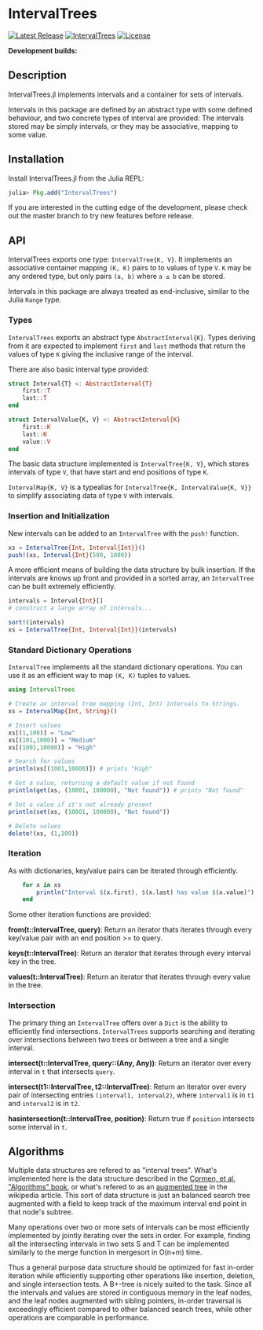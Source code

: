 # IntervalTrees

[![Latest Release](https://img.shields.io/github/release/BioJulia/IntervalTrees.jl.svg)](https://github.com/BioJulia/IntervalTrees.jl/releases/latest)
[![IntervalTrees](http://pkg.julialang.org/badges/IntervalTrees_0.6.svg)](http://pkg.julialang.org/?pkg=Intervaltrees)
[![License](https://img.shields.io/badge/license-MIT-green.svg)](https://github.com/BioJulia/IntervalTrees.jl/blob/master/LICENSE)

**Development builds:**


## Description

IntervalTrees.jl implements intervals and a container for sets of intervals.

Intervals in this package are defined by an abstract type with some defined
behaviour, and two concrete types of interval are provided:
The intervals stored may be simply intervals, or they may be associative,
mapping to some value.



## Installation

Install IntervalTrees.jl from the Julia REPL:

```julia
julia> Pkg.add("IntervalTrees")
```

If you are interested in the cutting edge of the development, please check out
the master branch to try new features before release.

## API

IntervalTrees exports one type: `IntervalTree{K, V}`.  It implements an
associative container mapping `(K, K)` pairs to to values of type `V`.  `K` may
be any ordered type, but only pairs `(a, b)` where `a ≤ b` can be stored.

Intervals in this package are always treated as end-inclusive, similar to the
Julia `Range` type.

### Types

`IntervalTrees` exports an abstract type `AbstractInterval{K}`. Types deriving
from it are expected to implement `first` and `last` methods that return the
values of type `K` giving the inclusive range of the interval.

There are also basic interval type provided:
```julia
struct Interval{T} <: AbstractInterval{T}
    first::T
    last::T
end

struct IntervalValue{K, V} <: AbstractInterval{K}
    first::K
    last::K
    value::V
end
```

The basic data structure implemented is `IntervalTree{K, V}`, which stores
intervals of type `V`, that have start and end positions of type `K`.

`IntervalMap{K, V}` is a typealias for `IntervalTree{K, IntervalValue{K, V}}`
to simplify associating data of type `V` with intervals.


### Insertion and Initialization

New intervals can be added to an `IntervalTree` with the `push!` function.

```julia
xs = IntervalTree{Int, Interval{Int}}()
push!(xs, Interval{Int}(500, 1000))
```

A more efficient means of building the data structure by bulk insertion.
If the intervals are knows up front and provided in a sorted array, an
`IntervalTree` can be built extremely efficiently.

```julia
intervals = Interval{Int}[]
# construct a large array of intervals...

sort!(intervals)
xs = IntervalTree{Int, Interval{Int}}(intervals)
```

### Standard Dictionary Operations

`IntervalTree` implements all the standard dictionary operations. You can use it
as an efficient way to map `(K, K)` tuples to values.


```julia
using IntervalTrees

# Create an interval tree mapping (Int, Int) intervals to Strings.
xs = IntervalMap{Int, String}()

# Insert values
xs[(1,100)] = "Low"
xs[(101,1000)] = "Medium"
xs[(1001,10000)] = "High"

# Search for values
println(xs[(1001,10000)]) # prints "High"

# Get a value, returning a default value if not found
println(get(xs, (10001, 100000), "Not found")) # prints "Not found"

# Set a value if it's not already present
println(set(xs, (10001, 100000), "Not found"))

# Delete values
delete!(xs, (1,100))

```

### Iteration

As with dictionaries, key/value pairs can be iterated through efficiently.

```julia
    for x in xs
        println("Interval $(x.first), $(x.last) has value $(x.value)")
    end
```

Some other iteration functions are provided:

**from(t::IntervalTree, query)**: Return an iterator thats iterates through every
key/value pair with an end position >= to query.

**keys(t::IntervalTree)**: Return an iterator that iterates through every
interval key in the tree.

**values(t::IntervalTree)**: Return an iterator that iterates through every
value in the tree.


### Intersection

The primary thing an `IntervalTree` offers over a `Dict` is the ability to efficiently
find intersections. `IntervalTrees` supports searching and iterating over
intersections between two trees or between a tree and a single interval.

**intersect(t::IntervalTree, query::(Any, Any))**: Return an iterator over every
interval in `t` that intersects `query`.


**intersect(t1::IntervalTree, t2::IntervalTree)**: Return an iterator over every
pair of intersecting entries `(interval1, interval2)`, where `interval1` is
in `t1` and `interval2` is in `t2`.


**hasintersection(t::IntervalTree, position)**: Return true if `position`
intersects some interval in `t`.


## Algorithms

Multiple data structures are refered to as "interval trees". What's implemented
here is the data structure described in the [Cormen, et al. "Algorithms"
book](https://en.wikipedia.org/wiki/Introduction_to_Algorithms), or what's
refered to as an [augmented
tree](http://en.wikipedia.org/wiki/Interval_tree#Augmented_tree) in the
wikipedia article. This sort of data structure is just an balanced search tree
augmented with a field to keep track of the maximum interval end point in that
node's subtree.

Many operations over two or more sets of intervals can be most efficiently
implemented by jointly iterating over the sets in order. For example, finding
all the intersecting intervals in two sets S and T can be implemented similarly
to the merge function in mergesort in O(n+m) time.

Thus a general purpose data structure should be optimized for fast in-order
iteration while efficiently supporting other operations like insertion,
deletion, and single intersection tests. A B+-tree is nicely suited to the task.
Since all the intervals and values are stored in contiguous memory in the leaf
nodes, and the leaf nodes augmented with sibling pointers, in-order traversal is
exceedingly efficient compared to other balanced search trees, while other
operations are comparable in performance.